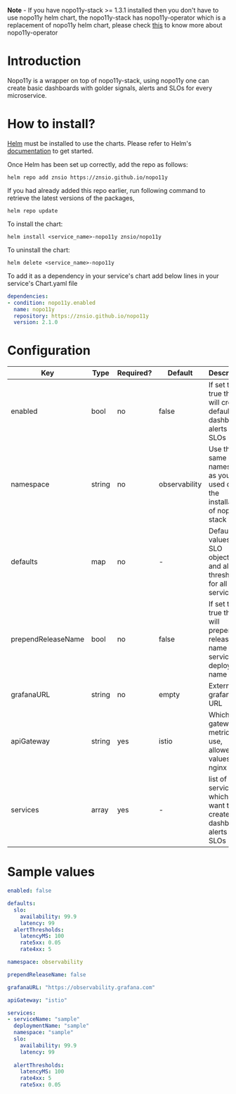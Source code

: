 **Note** - If you have nopo11y-stack >= 1.3.1 installed then you don't have to use nopo11y helm chart, the nopo11y-stack has nopo11y-operator which is a replacement of nopo11y helm chart, please check [this](https://github.com/znsio/nopo11y/tree/main/tools/nopo11y-operator) to know more about nopo11y-operator
# Introduction

Nopo11y is a wrapper on top of nopo11y-stack, using nopo11y one can create basic dashboards with golder signals, alerts and SLOs for every microservice.

# How to install?

[Helm](https://helm.sh) must be installed to use the charts. Please refer to
Helm's [documentation](https://helm.sh/docs) to get started.

Once Helm has been set up correctly, add the repo as follows:

    helm repo add znsio https://znsio.github.io/nopo11y

If you had already added this repo earlier, run following command to retrieve the latest versions of the packages,

    helm repo update

To install the chart:

    helm install <service_name>-nopo11y znsio/nopo11y

To uninstall the chart:

    helm delete <service_name>-nopo11y
To add it as a dependency in your service's chart add below lines in your service's Chart.yaml file
```yaml
dependencies:
- condition: nopo11y.enabled
  name: nopo11y
  repository: https://znsio.github.io/nopo11y
  version: 2.1.0
``` 
# Configuration

| Key                               | Type   | Required? | Default        | Description                                                                        |
|-----------------------------------|--------|-----------|----------------|------------------------------------------------------------------------------------|
| enabled                           | bool   | no        | false          | If set to true then it will create default dashboard, alerts and SLOs              |
| namespace                         | string | no        | observability  | Use the same namespace as you used during the installation of nopo11y stack        |
| defaults                         | map | no       | -      | Default values for SLO objective and alert thresholds for all services                                           |
| prependReleaseName | bool   | no        | false          | If set to true then it will prepend release name to service and deployment name                       |
| grafanaURL            | string | no        | empty  |  External grafana URL                                                                       |
| apiGateway | string | yes | istio | Which api gateway metrics to use, allowed values istio, nginx |
| services | array | yes | - | list of services for which you want to create dashboard, alerts and SLOs |

# Sample values
```yaml
enabled: false

defaults:
  slo:
    availability: 99.9
    latency: 99
  alertThresholds:
    latencyMS: 100
    rate5xx: 0.05
    rate4xx: 5

namespace: observability

prependReleaseName: false

grafanaURL: "https://observability.grafana.com"

apiGateway: "istio"

services:
- serviceName: "sample"
  deploymentName: "sample"
  namespace: "sample"
  slo: 
    availability: 99.9
    latency: 99
 
  alertThresholds: 
    latencyMS: 100
    rate4xx: 5
    rate5xx: 0.05
```